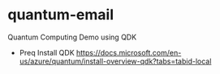 # quantum-email
Quantum Computing Demo using QDK

- Preq
Install QDK
https://docs.microsoft.com/en-us/azure/quantum/install-overview-qdk?tabs=tabid-local

